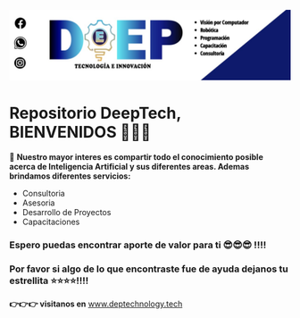 ![banner](banner.jpeg)
# Repositorio DeepTech, BIENVENIDOS  👋👋👋    
 
 👀 **Nuestro mayor interes es compartir todo el conocimiento posible acerca de Inteligencia Artificial y sus diferentes areas. Ademas brindamos diferentes servicios:**
 - Consultoria
 - Asesoria
 - Desarrollo de Proyectos
 - Capacitaciones
 

### Espero puedas encontrar aporte de valor para ti 😎😎😎 !!!!
### Por favor si algo de lo que encontraste fue de ayuda dejanos tu estrellita ⭐⭐⭐⭐!!!!

**👉👉👉 visitanos en** www.deptechnology.tech

<!---
deeptechgit/deeptechgit is a ✨ special ✨ repository because its `README.md` (this file) appears on your GitHub profile.
You can click the Preview link to take a look at your changes.
--->
